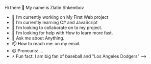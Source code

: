 Hi there 👋 My name is Zlatin Shkembov



- 🔭 I’m currently working on My First Web project
- 🌱 I’m currently learning C# and JavaScript
- 👯 I’m looking to collaborate on to my project.
- 🤔 I’m looking for help with How to learn more fast.
- 💬 Ask me about Anything.
- 📫 How to reach me: on my email.
- 😄 Pronouns: ...
- ⚡ Fun fact: I am big fan of baseball and "Los Angeles Dodgers"
-->
